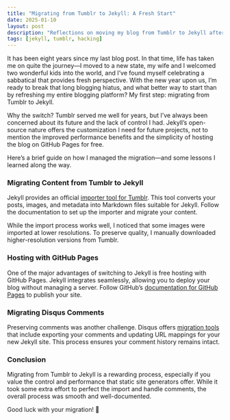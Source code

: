 ```yaml
---
title: "Migrating from Tumblr to Jekyll: A Fresh Start"
date: 2025-01-10
layout: post
description: "Reflections on moving my blog from Tumblr to Jekyll after an eight-year hiatus."
tags: [jekyll, tumblr, hacking]
---
```


It has been eight years since my last blog post. In that time, life has taken me on quite the journey—I moved to a new state, my wife and I welcomed two wonderful kids into the world, and I’ve found myself celebrating a sabbatical that provides fresh perspective. With the new year upon us, I’m ready to break that long blogging hiatus, and what better way to start than by refreshing my entire blogging platform? My first step: migrating from Tumblr to Jekyll.

Why the switch? Tumblr served me well for years, but I’ve always been concerned about its future and the lack of control I had. Jekyll’s open-source nature offers the customization I need for future projects, not to mention the improved performance benefits and the simplicity of hosting the blog on GitHub Pages for free.

Here’s a brief guide on how I managed the migration—and some lessons I learned along the way.

### Migrating Content from Tumblr to Jekyll

Jekyll provides an official [importer tool for Tumblr](https://github.com/jekyll/jekyll-import). This tool converts your posts, images, and metadata into Markdown files suitable for Jekyll. Follow the documentation to set up the importer and migrate your content.

While the import process works well, I noticed that some images were imported at lower resolutions. To preserve quality, I manually downloaded higher-resolution versions from Tumblr.

### Hosting with GitHub Pages
One of the major advantages of switching to Jekyll is free hosting with GitHub Pages. Jekyll integrates seamlessly, allowing you to deploy your blog without managing a server. Follow GitHub’s [documentation for GitHub Pages](https://docs.github.com/en/pages/getting-started-with-github-pages) to publish your site.

### Migrating Disqus Comments
Preserving comments was another challenge. Disqus offers [migration tools](https://help.disqus.com/en/articles/1717068-migration-tools) that include exporting your comments and updating URL mappings for your new Jekyll site. This process ensures your comment history remains intact.

### Conclusion
Migrating from Tumblr to Jekyll is a rewarding process, especially if you value the control and performance that static site generators offer. While it took some extra effort to perfect the import and handle comments, the overall process was smooth and well-documented.

Good luck with your migration! 🚀

